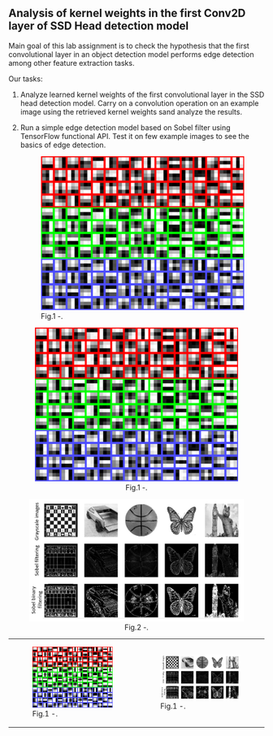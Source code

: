 <h2>Analysis of kernel weights in the first Conv2D layer of SSD Head detection model</h2>

Main goal of this lab assignment is to check the hypothesis that the first convolutional layer in an object detection model performs edge detection among other feature extraction tasks.

Our tasks:
1. Analyze learned kernel weights of the first convolutional layer in the SSD head detection model. Carry on a convolution operation on an example image using the retrieved kernel weights sand analyze the results.
2. Run a simple edge detection model based on Sobel filter using TensorFlow functional API. Test it on few example images to see the basics of edge detection.

      <figure>
        <img src="Lab_2_1.png" width="400px">
        <caption>Fig.1 -.</caption>
      </figure> 

<div align="center">
  <figure>
    <img src="Lab_2_1.png" width="400px">
    <figcaption>Fig.1 -.</figcaption>
  </figure> 
  
  <figure>
    <img src="Lab_2_2.png" width="550px">
    <figcaption>Fig.2 -.</figcaption>
  </figure> 
</div>

<table>
  <tr>
    <td>
      <figure>
        <img src="Lab_2_1.png" width="400px">
        <figcaption>Fig.1 -.</figcaption>
      </figure> 
    </td>
    <td>
      <figure>
        <img src="Lab_2_2.png" width="400px">
        <figcaption>Fig.1 -.</figcaption>
      </figure> 
    </td>
  </tr>
</table>
